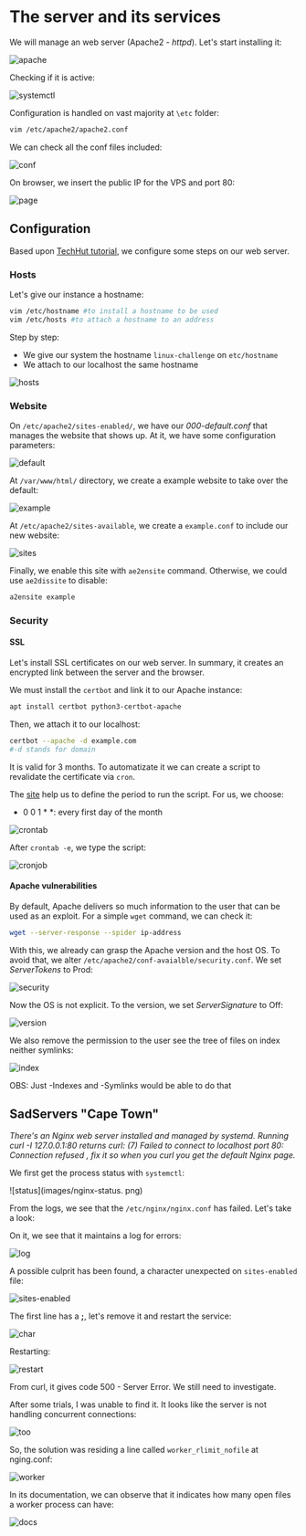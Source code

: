 # The server and its services

We will manage an web server (Apache2 - *httpd*).
Let's start installing it:

![apache](images/apache.png)

Checking if it is active:

![systemctl](images/systemctl.png)

  Configuration is handled on vast majority at ```\etc``` folder:

  ```bash
  vim /etc/apache2/apache2.conf
  ```

We can check all the conf files included:

![conf](images/conf.png)


On browser, we insert the public IP for the VPS and port 80:

![page](images/page.png)

## Configuration

Based upon [TechHut tutorial](https://techhut.tv/how-to-apache-webserver-ssl/), we configure some steps on our web server.

### Hosts

Let's give our instance a hostname:

```bash
vim /etc/hostname #to install a hostname to be used
vim /etc/hosts #to attach a hostname to an address
```

Step by step:
* We give our system the hostname ```linux-challenge``` on ```etc/hostname```
* We attach to our localhost the same hostname

![hosts](images/hosts.png)

### Website

On ```/etc/apache2/sites-enabled/```, we have our *000-default.conf* that manages the website that shows up. At it, we have some configuration parameters:

![default](images/default.png)

At ```/var/www/html/``` directory, we create a example website to take over the default:

![example](images/example.png)

At ```/etc/apache2/sites-available```, we create a ```example.conf``` to include our new website:

![sites](images/sites-available.png)

Finally, we enable this site with ```ae2ensite``` command. Otherwise, we could use ```ae2dissite``` to disable:

```bash
a2ensite example
```

### Security

#### SSL

Let's install SSL certificates on our web server. In summary, it creates an encrypted link between the server and the browser.

We must install the ```certbot``` and link it to our Apache instance:

```bash
apt install certbot python3-certbot-apache
```

Then, we attach it to our localhost:
```bash
certbot --apache -d example.com
#-d stands for domain
```

It is valid for 3 months. To automatizate it we can create a script to revalidate the certificate via ```cron```.

The [site](https://crontab.guru/) help us to define the period to run the script. For us, we choose:
* 0 0 1 * *: every first day of the month

![crontab](images/crontab.png)

After ```crontab -e```, we type the script:

![cronjob](images/cronjob.png)


#### Apache vulnerabilities

By default, Apache delivers so much information to the user that can be used as an exploit.
For a simple ```wget``` command, we can check it:
```bash
wget --server-response --spider ip-address
```

With this, we already can grasp the Apache version and the host OS.
To avoid that, we alter ```/etc/apache2/conf-avaialble/security.conf```.
We set *ServerTokens* to Prod:

![security](images/security.png)

Now the OS is not explicit. To the version, we set *ServerSignature* to Off:

![version](images/version.png)

We also remove the permission to the user see the tree of files on index neither symlinks:

![index](images/index.png)

OBS: Just -Indexes and -Symlinks would be able to do that

## SadServers "Cape Town"

*There's an Nginx web server installed and managed by systemd. Running curl -I 127.0.0.1:80 returns curl: (7) Failed to connect to localhost port 80: Connection refused , fix it so when you curl you get the default Nginx page.*

We first get the process status with ```systemctl```:

![status](images/nginx-status.
png)

From the logs, we see that the ```/etc/nginx/nginx.conf``` has failed. Let's take a look:

On it, we see that it maintains a log for errors:

![log](images/log.png)

A possible culprit has been found, a character unexpected on ```sites-enabled``` file:

![sites-enabled](images/sites-enabled.png)

The first line has a **;**, let's remove it and restart the service:

![char](images/char.png)

Restarting:

![restart](images/restart.png)

From curl, it gives code 500 - Server Error. We still need to investigate.

After some trials, I was unable to find it. It looks like the server is not handling concurrent connections:

![too](images/too.png)

So, the solution was residing a line called ```worker_rlimit_nofile``` at nging.conf:

![worker](images/worker.png)

In its documentation, we can observe that it indicates how many open files a worker process can have:

![docs](images/docs.png)














